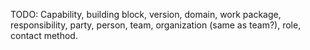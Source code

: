 TODO: Capability, building block, version, domain, work package, responsibility, party, person, team, organization (same as team?), role, contact method.